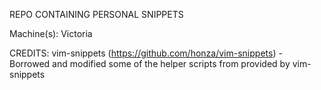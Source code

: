 REPO CONTAINING PERSONAL SNIPPETS

Machine(s): Victoria

CREDITS:
vim-snippets (https://github.com/honza/vim-snippets) - Borrowed and modified some of the helper scripts from provided by vim-snippets
